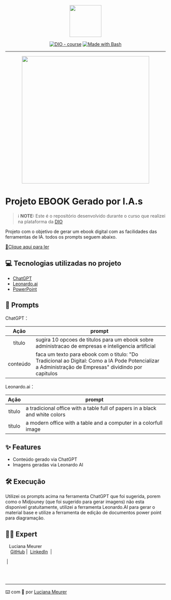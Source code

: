 <p align="center">
    <img width="100" src=".github/assets/banner.png">
</p>


<p align="center">
<a href="https://dio.me/"><img src="https://img.shields.io/badge/DIO-Course-28DA77?logo=youtube" alt="DIO - course"></a>
<a href="https://www.gnu.org/software/bash/" title="Go to Bash homepage"><img src="https://img.shields.io/badge/Prompt-Project-blue?logo=gnu-bash&amp;logoColor=white" alt="Made with Bash"></a></p>

-------


<p align="center">
<img 
    src="./assets/cover.png"
    width="400"  
/>
</p>

# Projeto EBOOK Gerado por I.A.s


 > ℹ️ **NOTE:** Este é o repositório desenvolvido durante o curso que realizei na plataforma da [DIO](https://dio.me)

Projeto com o objetivo de gerar um ebook digital com as facilidades das ferramentas de IA. todos os prompts
seguem abaixo.

<a href="https://github.com/felipeAguiarCode/prompts-recipe-to-create-a-ebook/blob/main/output/ebook%20-%20css%20jedi%20output.pdf" title="View PDF now"> 📕Clique aqui para ler</a>

## 💻 Tecnologias utilizadas no projeto

- [ChatGPT](https://chat.openai.com/) 
- [Leonardo.ai](https://app.leonardo.ai/image-generation)
- [PowerPoint](https://www.microsoft.com/en/microsoft-365/powerpoint)

## 🧠 Prompts


ChatGPT：

|   Ação   | prompt                                                                                                                                                                                                                                                                         |
| :------: | ------------------------------------------------------------------------------------------------------------------------------------------------------------------------------------------------------------------------------------------------------------------------------ |
|  título  | sugira 10 opcoes de titulos para um ebook sobre administracao de empresas e inteligencia artificial                                                        |
| conteúdo | faca um texto para ebook com o titulo: "Do Tradicional ao Digital: Como a IA Pode Potencializar a Administração de Empresas" dividindo por capitulos|


Leonardo.ai：

|  Ação  | prompt                                                                                 |
| :----: | -------------------------------------------------------------------------------------- |
| título | a tradicional office with a table full of papers in a black and white colors|
| título | a modern office with a table and a computer in a colorfull image|


## ✨ Features

- Conteúdo gerado via ChatGPT
- Imagens geradas via Leonardo AI


## 🛠️ Execução

Utilizei os prompts acima na ferramenta ChatGPT que foi sugerida, porem como o Midjouney (que foi sugerido para gerar imagens) não esta disponivel gratuitamente, utilizei a ferramenta Leonardo.AI para gerar o material base e utilize a ferramenta de edição de documentos power point para diagramação.

## 👨‍💻 Expert

<p>
     <p>&nbsp&nbsp&nbspLuciana Meurer<br>
    &nbsp&nbsp&nbsp
    <a href="https://github.com/Lucianameurer">
    GitHub</a>&nbsp;|&nbsp;
    <a href="www.linkedin.com/in/
felipe-exe">LinkedIn</a>
&nbsp;|&nbsp;
  
&nbsp;|&nbsp;</p>
</p>
<br/><br/>
<p>

---

⌨️ com 💜 por [Luciana Meurer](https://github.com/Lucianameurer)

